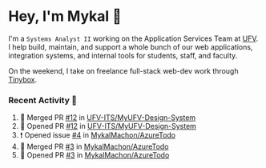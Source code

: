 # Hey, I'm Mykal 👋

I'm a `Systems Analyst II` working on the Application Services Team at [UFV](https://ufv.ca). 
I help build, maintain, and support a whole bunch of our web applications, integration systems, and internal tools for students, staff, and faculty.

On the weekend, I take on freelance full-stack web-dev work through [Tinybox](https://tinybox.dev).

### Recent Activity 🚀

<!--START_SECTION:activity-->
1. 🎉 Merged PR [#12](https://github.com/UFV-ITS/MyUFV-Design-System/pull/12) in [UFV-ITS/MyUFV-Design-System](https://github.com/UFV-ITS/MyUFV-Design-System)
2. 💪 Opened PR [#12](https://github.com/UFV-ITS/MyUFV-Design-System/pull/12) in [UFV-ITS/MyUFV-Design-System](https://github.com/UFV-ITS/MyUFV-Design-System)
3. ❗ Opened issue [#4](https://github.com/MykalMachon/AzureTodo/issues/4) in [MykalMachon/AzureTodo](https://github.com/MykalMachon/AzureTodo)
4. 🎉 Merged PR [#3](https://github.com/MykalMachon/AzureTodo/pull/3) in [MykalMachon/AzureTodo](https://github.com/MykalMachon/AzureTodo)
5. 💪 Opened PR [#3](https://github.com/MykalMachon/AzureTodo/pull/3) in [MykalMachon/AzureTodo](https://github.com/MykalMachon/AzureTodo)
<!--END_SECTION:activity-->
